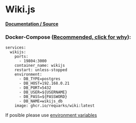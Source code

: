 # **Wiki.js**

#### [Documentation / Source](https://docs.requarks.io/)

### Docker-Compose ([Recommended, click for why](https://docs.docker.com/compose/intro/features-uses/)):

```
services:
  wikijs:
    ports:
      - 19804:3000
    container_name: wikijs
    restart: unless-stopped
    environment:
      - DB_TYPE=postgres
      - DB_HOST=192.168.0.21
      - DB_PORT=5432
      - DB_USER=${USERNAME}
      - DB_PASS=${PASSWORD}
      - DB_NAME=wikijs_db
    image: ghcr.io/requarks/wiki:latest
```

If posible please use [environment variables](https://docs.docker.com/compose/environment-variables/set-environment-variables/)
